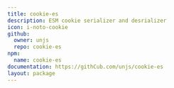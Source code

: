 ```yaml
---
title: cookie-es
description: ESM cookie serializer and desrializer
icon: i-noto-cookie
github:
  owner: unjs
  repo: cookie-es
npm:
  name: cookie-es
documentation: https://githCub.com/unjs/cookie-es
layout: package
---
```

